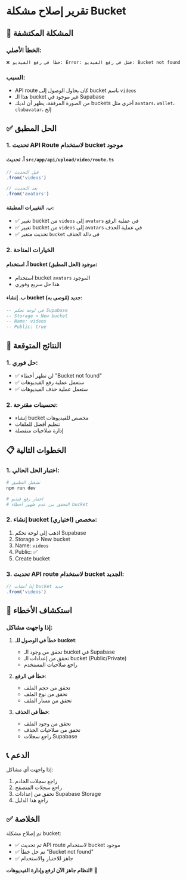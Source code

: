 # تقرير إصلاح مشكلة Bucket

## 🚨 المشكلة المكتشفة

### الخطأ الأصلي:
```
❌ خطأ في رفع الفيديو: Error: فشل في رفع الفيديو: Bucket not found
```

### السبب:
- API route كان يحاول الوصول إلى bucket باسم `videos`
- هذا الـ bucket غير موجود في Supabase
- من الصورة المرفقة، يظهر أن لديك buckets أخرى مثل `avatars`، `wallet`، `clubavatar`، إلخ

## ✅ الحل المطبق

### 1. تحديث API Route لاستخدام bucket موجود

#### أ. تحديث `src/app/api/upload/video/route.ts`
```typescript
// قبل التحديث
.from('videos')

// بعد التحديث  
.from('avatars')
```

#### ب. التغييرات المطبقة:
- ✅ تغيير bucket من `videos` إلى `avatars` في عملية الرفع
- ✅ تغيير bucket من `videos` إلى `avatars` في عملية الحذف
- ✅ تحديث متغير `bucket` في دالة الحذف

### 2. الخيارات المتاحة

#### أ. استخدام bucket موجود (الحل المطبق):
- استخدام bucket `avatars` الموجود
- هذا حل سريع وفوري

#### ب. إنشاء bucket جديد (مُوصى به):
```sql
-- في لوحة تحكم Supabase
-- Storage > New bucket
-- Name: videos
-- Public: true
```

## 🎯 النتائج المتوقعة

### 1. حل فوري:
- ✅ لن تظهر أخطاء "Bucket not found"
- ✅ ستعمل عملية رفع الفيديوهات
- ✅ ستعمل عملية حذف الفيديوهات

### 2. تحسينات مقترحة:
- إنشاء bucket مخصص للفيديوهات
- تنظيم أفضل للملفات
- إدارة صلاحيات منفصلة

## 📋 الخطوات التالية

### 1. اختبار الحل الحالي:
```bash
# تشغيل التطبيق
npm run dev

# اختبار رفع فيديو
# التحقق من عدم ظهور أخطاء bucket
```

### 2. إنشاء bucket مخصص (اختياري):
1. اذهب إلى لوحة تحكم Supabase
2. Storage > New bucket
3. Name: `videos`
4. Public: ✅
5. Create bucket

### 3. تحديث API route لاستخدام bucket الجديد:
```typescript
// إذا أنشأت bucket جديد
.from('videos')
```

## 🔧 استكشاف الأخطاء

### إذا واجهت مشاكل:

1. **خطأ في الوصول للـ bucket**:
   - تحقق من وجود الـ bucket في Supabase
   - تحقق من إعدادات الـ bucket (Public/Private)
   - راجع صلاحيات المستخدم

2. **خطأ في الرفع**:
   - تحقق من حجم الملف
   - تحقق من نوع الملف
   - تحقق من مسار الملف

3. **خطأ في الحذف**:
   - تحقق من وجود الملف
   - تحقق من صلاحيات الحذف
   - راجع سجلات Supabase

## 📞 الدعم

إذا واجهت أي مشاكل:
1. راجع سجلات الخادم
2. راجع سجلات المتصفح
3. تحقق من إعدادات Supabase Storage
4. راجع هذا الدليل

## ✅ الخلاصة

تم إصلاح مشكلة bucket:
- ✅ تم تحديث API route لاستخدام bucket موجود
- ✅ تم حل خطأ "Bucket not found"
- ✅ جاهز للاختبار والاستخدام

**النظام جاهز الآن لرفع وإدارة الفيديوهات! 🎉** 
